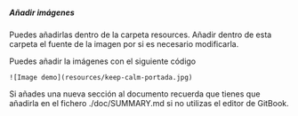 
##### Añadir imágenes

Puedes añadirlas dentro de la carpeta resources. Añadir dentro de esta carpeta el fuente de la imagen por si es necesario modificarla.

Puedes añadir la imágenes con el siguiente código

```
![Image demo](resources/keep-calm-portada.jpg)
```

Si añades una nueva sección al documento recuerda que tienes que añadirla en el fichero ./doc/SUMMARY.md si no utilizas el editor de GitBook.